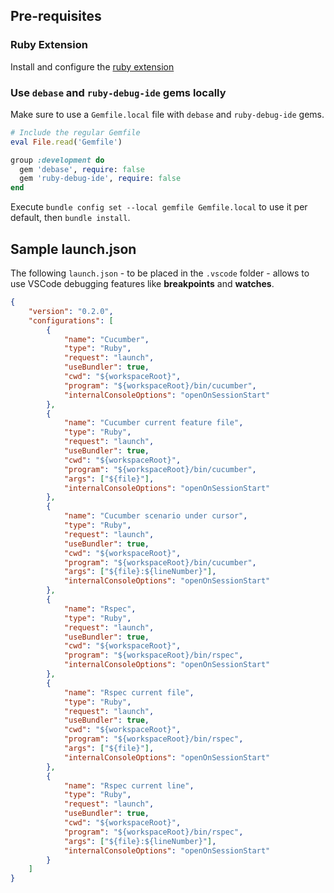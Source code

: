 ## Pre-requisites

### Ruby Extension

Install and configure the [ruby extension](https://marketplace.visualstudio.com/items?itemName=rebornix.Ruby)

### Use `debase` and `ruby-debug-ide` gems locally

Make sure to use a `Gemfile.local` file with `debase` and `ruby-debug-ide` gems.

```ruby
# Include the regular Gemfile
eval File.read('Gemfile')

group :development do
  gem 'debase', require: false
  gem 'ruby-debug-ide', require: false
end 
```

Execute `bundle config set --local gemfile Gemfile.local` to use it per default,
then `bundle install`.

## Sample launch.json

The following `launch.json` - to be placed in the `.vscode` folder - allows to use
VSCode debugging features like **breakpoints** and **watches**. 

```json
{
    "version": "0.2.0",
    "configurations": [
        {
            "name": "Cucumber",
            "type": "Ruby",
            "request": "launch",
            "useBundler": true,
            "cwd": "${workspaceRoot}",
            "program": "${workspaceRoot}/bin/cucumber",
            "internalConsoleOptions": "openOnSessionStart"
        },
        {
            "name": "Cucumber current feature file",
            "type": "Ruby",
            "request": "launch",
            "useBundler": true,
            "cwd": "${workspaceRoot}",
            "program": "${workspaceRoot}/bin/cucumber",
            "args": ["${file}"],
            "internalConsoleOptions": "openOnSessionStart"
        },
        {
            "name": "Cucumber scenario under cursor",
            "type": "Ruby",
            "request": "launch",
            "useBundler": true,
            "cwd": "${workspaceRoot}",
            "program": "${workspaceRoot}/bin/cucumber",
            "args": ["${file}:${lineNumber}"],
            "internalConsoleOptions": "openOnSessionStart"
        },
        {
            "name": "Rspec",
            "type": "Ruby",
            "request": "launch",
            "useBundler": true,
            "cwd": "${workspaceRoot}",
            "program": "${workspaceRoot}/bin/rspec",
            "internalConsoleOptions": "openOnSessionStart"
        },
        {
            "name": "Rspec current file",
            "type": "Ruby",
            "request": "launch",
            "useBundler": true,
            "cwd": "${workspaceRoot}",
            "program": "${workspaceRoot}/bin/rspec",
            "args": ["${file}"],
            "internalConsoleOptions": "openOnSessionStart"
        },
        {
            "name": "Rspec current line",
            "type": "Ruby",
            "request": "launch",
            "useBundler": true,
            "cwd": "${workspaceRoot}",
            "program": "${workspaceRoot}/bin/rspec",
            "args": ["${file}:${lineNumber}"],
            "internalConsoleOptions": "openOnSessionStart"
        }
    ]
}
```